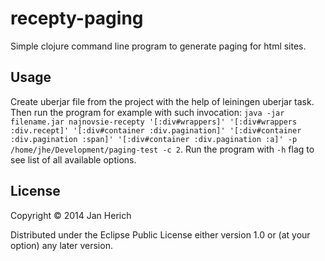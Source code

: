 # recepty-paging

Simple clojure command line program to generate paging for html sites.

## Usage

Create uberjar file from the project with the help of leiningen uberjar task.
Then run the program for example with such invocation:
`java -jar filename.jar najnovsie-recepty '[:div#wrappers]' '[:div#wrappers :div.recept]' '[:div#container :div.pagination]' '[:div#container :div.pagination :span]' '[:div#container :div.pagination :a]' -p /home/jhe/Development/paging-test -c 2`.
Run the program with `-h` flag to see list of all available options.

## License

Copyright © 2014 Jan Herich

Distributed under the Eclipse Public License either version 1.0 or (at
your option) any later version.
